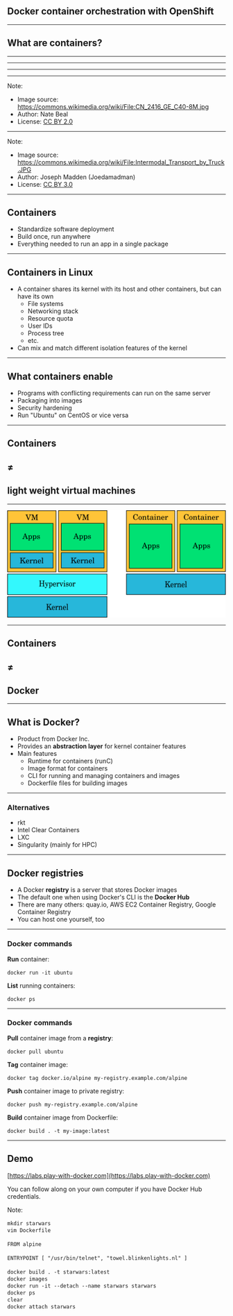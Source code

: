 ## Docker container orchestration with OpenShift

---

## What are containers?

---

<!-- .slide: data-background="img/old-time-cargo.jpg" -->

---

<!-- .slide: data-background="img/old-time-cargo-2.jpg" -->

---

<!-- .slide: data-background="img/modern-cargo.jpg" -->

---

<!-- .slide: data-background="img/train-cargo.jpg" -->

Note:

* Image source: https://commons.wikimedia.org/wiki/File:CN_2416_GE_C40-8M.jpg
* Author: Nate Beal
* License: [CC BY 2.0](https://creativecommons.org/licenses/by/2.0/deed.en)

---

<!-- .slide: data-background="img/truck-cargo.jpg" -->

Note:

* Image source: https://commons.wikimedia.org/wiki/File:Intermodal_Transport_by_Truck.JPG
* Author: Joseph Madden (Joedamadman)
* License: [CC BY 3.0](https://creativecommons.org/licenses/by/3.0/deed.en)

---

## Containers

* Standardize software deployment
* Build once, run anywhere
* Everything needed to run an app in a single package

---

## Containers in Linux

* A container shares its kernel with its host and other containers, but can have its own
  * File systems
  * Networking stack
  * Resource quota
  * User IDs
  * Process tree
  * etc.
* Can mix and match different isolation features of the kernel

---

## What containers enable

* Programs with conflicting requirements can run on the same server
* Packaging into images
* Security hardening
* Run "Ubuntu" on CentOS or vice versa

---

## Containers
## ≠
## light weight virtual machines

---

![VMs vs. containers](img/vm_vs_container.png "VMs vs. containers")

---

## Containers
## ≠
## Docker

---

## What is Docker?

* Product from Docker Inc.
* Provides an **abstraction layer** for kernel container features
* Main features
   * Runtime for containers (runC)
   * Image format for containers
   * CLI for running and managing containers and images
   * Dockerfile files for building images

---

### Alternatives

* rkt
* Intel Clear Containers
* LXC
* Singularity (mainly for HPC)

---

## Docker registries

* A Docker **registry** is a server that stores Docker images
* The default one when using Docker's CLI is the **Docker Hub**
* There are many others: quay.io, AWS EC2 Container Registry, Google Container Registry
* You can host one yourself, too

---

### Docker commands

**Run** container:
```
docker run -it ubuntu
```
**List** running containers:
```
docker ps
```

---

### Docker commands

**Pull** container image from a **registry**:
```
docker pull ubuntu
```
**Tag** container image:
```
docker tag docker.io/alpine my-registry.example.com/alpine
```
**Push** container image to private registry:
```
docker push my-registry.example.com/alpine
```
**Build** container image from Dockerfile:
```
docker build . -t my-image:latest
```

---

## Demo

[https://labs.play-with-docker.com](https://labs.play-with-docker.com)

You can follow along on your own computer if you have Docker Hub credentials.

Note:
```
mkdir starwars
vim Dockerfile

FROM alpine

ENTRYPOINT [ "/usr/bin/telnet", "towel.blinkenlights.nl" ]

docker build . -t starwars:latest
docker images
docker run -it --detach --name starwars starwars
docker ps
clear
docker attach starwars
```

